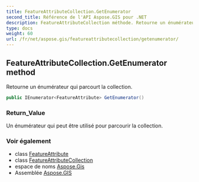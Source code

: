 ```yaml
---
title: FeatureAttributeCollection.GetEnumerator
second_title: Référence de l'API Aspose.GIS pour .NET
description: FeatureAttributeCollection méthode. Retourne un énumérateur qui parcourt la collection.
type: docs
weight: 60
url: /fr/net/aspose.gis/featureattributecollection/getenumerator/
---
```

## FeatureAttributeCollection.GetEnumerator method

Retourne un énumérateur qui parcourt la collection.

```csharp
public IEnumerator<FeatureAttribute> GetEnumerator()
```

### Return_Value

Un énumérateur qui peut être utilisé pour parcourir la collection.

### Voir également

* class [FeatureAttribute](../../featureattribute/)
* class [FeatureAttributeCollection](../)
* espace de noms [Aspose.Gis](../../featureattributecollection/)
* Assemblée [Aspose.GIS](../../../)


